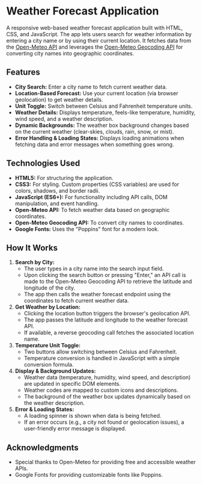 # Weather Forecast Application

A responsive web-based weather forecast application built with HTML, CSS, and JavaScript. The app lets users search for weather information by entering a city name or by using their current location. It fetches data from the [Open-Meteo API](https://open-meteo.com/) and leverages the [Open-Meteo Geocoding API](https://open-meteo.com/) for converting city names into geographic coordinates.

## Features

- **City Search:** Enter a city name to fetch current weather data.
- **Location-Based Forecast:** Use your current location (via browser geolocation) to get weather details.
- **Unit Toggle:** Switch between Celsius and Fahrenheit temperature units.
- **Weather Details:** Displays temperature, feels-like temperature, humidity, wind speed, and a weather description.
- **Dynamic Backgrounds:** The weather box background changes based on the current weather (clear-skies, clouds, rain, snow, or mist).
- **Error Handling & Loading States:** Displays loading animations when fetching data and error messages when something goes wrong.

## Technologies Used

- **HTML5:** For structuring the application.
- **CSS3:** For styling. Custom properties (CSS variables) are used for colors, shadows, and border radii.
- **JavaScript (ES6+):** For functionality including API calls, DOM manipulation, and event handling.
- **Open-Meteo API:** To fetch weather data based on geographic coordinates.
- **Open-Meteo Geocoding API:** To convert city names to coordinates.
- **Google Fonts:** Uses the "Poppins" font for a modern look.

## How It Works

1. **Search by City:**
   - The user types in a city name into the search input field.
   - Upon clicking the search button or pressing "Enter," an API call is made to the Open-Meteo Geocoding API to retrieve the latitude and longitude of the city.
   - The app then calls the weather forecast endpoint using the coordinates to fetch current weather data.
2. **Get Weather by Location:**
   - Clicking the location button triggers the browser's geolocation API.
   - The app passes the latitude and longitude to the weather forecast API.
   - If available, a reverse geocoding call fetches the associated location name.
3. **Temperature Unit Toggle:**
   - Two buttons allow switching between Celsius and Fahrenheit.
   - Temperature conversion is handled in JavaScript with a simple conversion formula.
4. **Display & Background Updates:**
   - Weather data (temperature, humidity, wind speed, and description) are updated in specific DOM elements.
   - Weather codes are mapped to custom icons and descriptions.
   - The background of the weather box updates dynamically based on the weather description.
5. **Error & Loading States:**
   - A loading spinner is shown when data is being fetched.
   - If an error occurs (e.g., a city not found or geolocation issues), a user-friendly error message is displayed.


## Acknowledgments

 - Special thanks to Open-Meteo for providing free and accessible weather APIs.
 - Google Fonts for providing customizable fonts like Poppins.
